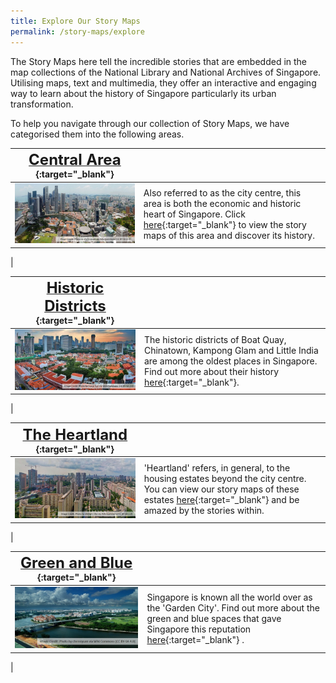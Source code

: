 ```yaml
---
title: Explore Our Story Maps
permalink: /story-maps/explore
---
```

The Story Maps here tell the incredible stories that are embedded in the map collections of the National Library and National Archives of Singapore. Utilising maps, text and multimedia, they offer an interactive and engaging way to learn about the history of Singapore particularly its urban transformation.

To help you navigate through our collection of Story Maps, we have categorised them into the following areas.

| [**<font size=5> Central Area </font>**](/story-maps/central-area){:target="_blank"}  |  | 
| -------- | -------- | 
| [<img src="/images/story-maps-landing-central-area1.jpg" alt="central-area" style="width:650px" />](/story-maps/central-area)   | Also referred to as the city centre, this area is both the economic and historic heart of Singapore. Click [here](/story-maps/central-area){:target="_blank"}  to view the story maps of this area and discover its history.
|

| [**<font size=5> Historic Districts </font>**](/story-maps/historic-districts){:target="_blank"} |  | 
| -------- | -------- | 
| [<img src="/images/story-maps-landing-historic-areas1.jpg" alt="historic-districts" style="width:650px" />](/story-maps/historic-districts)| The historic districts of Boat Quay, Chinatown, Kampong Glam and Little India are among the oldest places in Singapore. Find out more about their history [here](/story-maps/historic-districts){:target="_blank"}.
|

| [**<font size=5> The Heartland </font>**](/story-maps/heartland){:target="_blank"}  |  | 
| -------- | -------- | 
| [<img src="/images/story-maps-landing-heartland1.jpg" alt="heartland" style="width:650px"/>](/story-maps/heartland)   | 'Heartland' refers, in general, to the housing estates beyond the city centre. You can view our story maps of these estates [here](/story-maps/heartland){:target="_blank"}  and be amazed by the stories within.
|

| [**<font size=5> Green and Blue </font>**](/story-maps/green-and-blue){:target="_blank"} |  | 
| -------- | -------- | 
| [<img src="/images/story-maps-landing-green-and-blue1.jpg" alt="heartland" style="width:650px;" />](/story-maps/green-and-blue)   | Singapore is known all the world over as the 'Garden City'. Find out more about the green and blue spaces that gave Singapore this reputation [here](/story-maps/green-and-blue){:target="_blank"} .
|